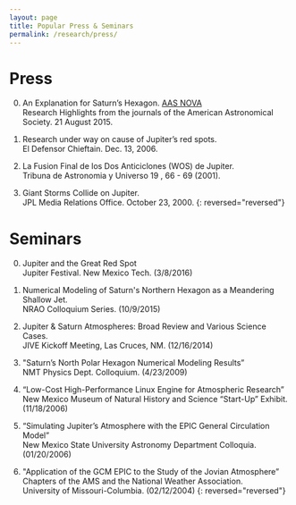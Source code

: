 ```yaml
---
layout: page
title: Popular Press & Seminars
permalink: /research/press/
---
```


<h1> Press </h1>

0. An Explanation for Saturn’s Hexagon. <a href="http://aasnova.org/2015/08/21/an-explanation-for-saturns-hexagon/" target="_blank">AAS NOVA</a> <br> Research Highlights from the journals of the American Astronomical Society. 21 August 2015. 

0. Research under way on cause of Jupiter’s red spots. <br>El Defensor Chieftain. Dec. 13, 2006. 

0. La Fusion Final de los Dos Anticiclones (WOS) de Jupiter. <br>Tribuna de Astronomia y Universo 19 , 66 - 69 (2001). 

0. Giant Storms Collide on Jupiter. <br>JPL Media Relations Office. October 23, 2000.
{: reversed="reversed"}

<h1> Seminars </h1>

0. Jupiter and the Great Red Spot <br> Jupiter Festival. New Mexico Tech. (3/8/2016)

0. Numerical Modeling of Saturn's Northern Hexagon as a Meandering Shallow Jet.<br> NRAO Colloquium Series. (10/9/2015)

0. Jupiter & Saturn Atmospheres: Broad Review and Various Science Cases. <br> JIVE Kickoff Meeting, Las Cruces, NM. (12/16/2014)

0. "Saturn’s North Polar Hexagon Numerical Modeling Results”<br> NMT Physics Dept. Colloquium. (4/23/2009)

0. “Low-Cost High-Performance Linux Engine for Atmospheric Research” <br> New Mexico Museum of Natural History and Science “Start-Up” Exhibit. (11/18/2006)

0. “Simulating Jupiter’s Atmosphere with the EPIC General Circulation Model” <br> New Mexico State University Astronomy Department Colloquia. (01/20/2006)

0. "Application of the GCM EPIC to the Study of the Jovian Atmosphere” <br> Chapters of the AMS and the National Weather Association. 
<br> University of Missouri-Columbia. (02/12/2004)
{: reversed="reversed"}